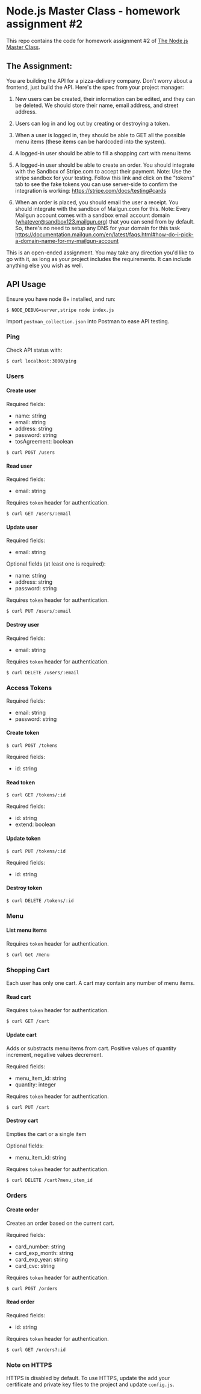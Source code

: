 # Node.js Master Class - homework assignment #2

This repo contains the code for homework assignment #2 of [The Node.js Master Class](https://pirple.thinkific.com/courses/the-nodejs-master-class).

## The Assignment:

You are building the API for a pizza-delivery company. Don't worry about a frontend, just build the API. Here's the spec from your project manager: 

1. New users can be created, their information can be edited, and they can be deleted. We should store their name, email address, and street address.

2. Users can log in and log out by creating or destroying a token.

3. When a user is logged in, they should be able to GET all the possible menu items (these items can be hardcoded into the system). 

4. A logged-in user should be able to fill a shopping cart with menu items

5. A logged-in user should be able to create an order. You should integrate with the Sandbox of Stripe.com to accept their payment. Note: Use the stripe sandbox for your testing. Follow this link and click on the "tokens" tab to see the fake tokens you can use server-side to confirm the integration is working: https://stripe.com/docs/testing#cards

6. When an order is placed, you should email the user a receipt. You should integrate with the sandbox of Mailgun.com for this. Note: Every Mailgun account comes with a sandbox email account domain (whatever@sandbox123.mailgun.org) that you can send from by default. So, there's no need to setup any DNS for your domain for this task https://documentation.mailgun.com/en/latest/faqs.html#how-do-i-pick-a-domain-name-for-my-mailgun-account

This is an open-ended assignment. You may take any direction you'd like to go with it, as long as your project includes the requirements. It can include anything else you wish as well. 


## API Usage

Ensure you have node 8+ installed, and run: 

```
$ NODE_DEBUG=server,stripe node index.js
```

Import `postman_collection.json` into Postman to ease API testing.

### Ping
Check API status with:

```
$ curl localhost:3000/ping
```


### Users

#### Create user
Required fields: 
- name: string
- email: string
- address: string
- password: string
- tosAgreement: boolean

```
$ curl POST /users
```

#### Read user 
Required fields: 
- email: string

Requires `token` header for authentication. 

```
$ curl GET /users/:email
```

#### Update user
Required fields: 
- email: string

Optional fields (at least one is required):
- name: string
- address: string
- password: string

Requires `token` header for authentication.

```
$ curl PUT /users/:email
```

#### Destroy user
Required fields: 
- email: string

Requires `token` header for authentication.

```
$ curl DELETE /users/:email
```


### Access Tokens

Required fields: 
- email: string
- password: string

#### Create token
```
$ curl POST /tokens
```

Required fields: 
- id: string

#### Read token 
```
$ curl GET /tokens/:id
```

Required fields: 
- id: string
- extend: boolean

#### Update token
```
$ curl PUT /tokens/:id
```

Required fields: 
- id: string

#### Destroy token
```
$ curl DELETE /tokens/:id
```


### Menu

#### List menu items

Requires `token` header for authentication.

```
$ curl Get /menu
```


### Shopping Cart
Each user has only one cart. A cart may contain any number of menu items.

#### Read cart 

Requires `token` header for authentication.

```
$ curl GET /cart
```

#### Update cart

Adds or substracts menu items from cart. 
Positive values of quantity increment, negative values decrement.

Required fields: 
- menu_item_id: string
- quantity: integer

Requires `token` header for authentication.

```
$ curl PUT /cart
```

#### Destroy cart

Empties the cart or a single item

Optional fields: 
- menu_item_id: string

Requires `token` header for authentication.

```
$ curl DELETE /cart?menu_item_id
```


### Orders

#### Create order
Creates an order based on the current cart.

Required fields: 
- card_number: string
- card_exp_month: string
- card_exp_year: string
- card_cvc: string

Requires `token` header for authentication.

```
$ curl POST /orders
```

#### Read order 

Required fields: 
- id: string

Requires `token` header for authentication.

```
$ curl GET /orders?:id
```


### Note on HTTPS

HTTPS is disabled by default.
To use HTTPS, update the add your certificate and private key files to the project and update `config.js`.

